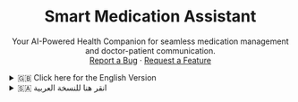 <div align="center">

<h1 align="center">Smart Medication Assistant</h1>

<p align="center">
Your AI-Powered Health Companion for seamless medication management and doctor-patient communication.
<br />
<a href="https://github.com/YOUR_USERNAME/YOUR_REPOSITORY/issues">Report a Bug</a>
·
<a href="https://github.com/YOUR_USERNAME/YOUR_REPOSITORY/issues">Request a Feature</a>
</p>
</div>

<div align="center">

</div>

<details>
<summary>🇬🇧 Click here for the English Version</summary>

<div align="center">

<h1 align="center">Smart Medication Assistant: Your AI-Powered Health Companion</h1>

<p align="center">
Unleash the power of intelligent healthcare with the Smart Medication Assistant! This innovative web application is meticulously crafted to revolutionize how patients manage their medications and connect with their doctors. Experience a future where adherence is effortless and communication is seamless, all powered by cutting-edge AI.
<br />
<a href="https://github.com/YOUR_USERNAME/YOUR_REPOSITORY/issues">Report a Bug</a>
·
<a href="https://github.com/YOUR_USERNAME/YOUR_REPOSITORY/issues">Request a Feature</a>
</p>
</div>

💡 About The Project: From Idea to Reality
Welcome to the future of personal healthcare management! The Smart Medication Assistant is not just an application; it's a digital bridge connecting patients and doctors in a seamless, intelligent ecosystem. We believe that adherence to medication should be effortless, and medical communication should be crystal clear. This project was born from the spark of inspiration to create a tool that simplifies complex routines and fosters stronger patient-doctor relationships, all while leveraging the power of Artificial Intelligence.

This project was built with passion and precision using these core technologies:

Frontend: HTML5, Tailwind CSS, JavaScript, Chart.js, jsPDF, QR Code Generator, jsQR, DOMPurify.

Backend & Database: Firebase Authentication, Cloud Firestore, Firebase Storage.

Artificial Intelligence: Google Gemini API.

🚀 Getting Started
To get a local copy up and running, follow these simple steps.

Prerequisites
You need to have the following installed:

Git

Node.js (for potential future backend functions, though not strictly required for this frontend-only setup)

Python (for a simple local server alternative)

Installation
Get a free Firebase project and configure your web app.

Go to Firebase Console.

Create a new project.

Add a web app to your project and copy your firebaseConfig object.

Open endex.html and paste your firebaseConfig details into the firebaseConfig constant.

const firebaseConfig = {
    apiKey: "YOUR_API_KEY",
    authDomain: "YOUR_AUTH_DOMAIN",
    projectId: "YOUR_PROJECT_ID",
    storageBucket: "YOUR_STORAGE_BUCKET",
    messagingSenderId: "YOUR_MESSAGING_SENDER_ID",
    appId: "YOUR_APP_ID"
};

Configure Firebase Security Rules for Firestore and Storage. Ensure they are secure (e.g., only authenticated users can read/write their own data, and public data is accessible only by authenticated users). Refer to the Firestore Rules and Firebase Storage Rules sections in the Arabic part of this README for examples.

Setup CORS for Firebase Storage. If you're running locally, ensure your cors.json file is configured and applied to your Firebase Storage bucket using gsutil cors set cors.json gs://YOUR_STORAGE_BUCKET_NAME.

Get a Gemini API Key and set up a secure backend endpoint.

Obtain a Gemini API key from Google AI Studio.

Crucially, this key must be stored on a secure backend (e.g., Firebase Cloud Function). Your frontend will call this backend endpoint, which then uses the key to interact with Gemini AI.

Update the backendEndpoint variable in endex.html with the URL of your deployed backend function.

const backendEndpoint = 'YOUR_FIREBASE_CLOUD_FUNCTION_URL/explainMedication'; // Replace this with your cloud function URL

Clone the repository:

git clone https://github.com/YOUR_USERNAME/YOUR_REPOSITORY_NAME.git

(Replace YOUR_USERNAME and YOUR_REPOSITORY_NAME with your actual GitHub username and repository name).

Navigate into the project directory:

cd YOUR_REPOSITORY_NAME

Run the application locally:

Recommended (Live Server extension for VS Code): Open the project folder in Visual Studio Code, right-click endex.html, and select "Open with Live Server".

Alternative (Simple Python HTTP Server):

python -m http.server 5500
# or
python3 -m http.server 5500

Then open your browser and navigate to http://localhost:5500/endex.html.

💡 Usage
Once the application is running, you can interact with it using the following commands/actions:

Select Role: Choose to log in as a Patient or a Doctor from the home screen.

Authentication: Sign up for a new account or log in with existing credentials.

Patient Dashboard:

My Medications: Add new drugs, track dosages, set times, and view instructions. Mark doses as taken and archive old medications.

Medication History: Review all archived medications.

My Doctors: View linked doctors, initiate chats, and submit ratings.

My Profile: Update personal information and share your unique UID with doctors.

Connection Requests: Accept or decline linking requests from doctors.

Doctor Dashboard:

My Patients: View linked patients, access their details, and manage their medications.

Send Linking Request: Request to link with a new patient using their UID.

My Profile: Update your professional details.

Statistics: View insightful charts on patient and medication data.

Chat Feature: Engage in real-time secure messaging with linked users, attach files, and set message urgency.

AI Explanation: Get instant, simplified explanations for medications using AI.

🔒 Privacy Policy
Your privacy is critically important.

API Keys & Sensitive Data: Gemini API key is securely stored on the backend and never exposed client-side. Firebase configuration is publicly accessible but protected by robust Firebase Security Rules.

User Data: Patient and doctor data (e.g., medications, profile info) is stored in Cloud Firestore and secured by Firebase Security Rules, ensuring only authorized users (the user themselves or linked doctors/patients) can access relevant information.

Chat History: Your conversation history is stored within your Firebase project and secured by Firestore rules. Files shared in chat are stored in Firebase Storage.

2FA Simulation: The 2FA feature is a simulation for demonstration purposes. A real-world 2FA implementation requires server-side secret generation and verification.

🤝 Contributing
Contributions make the open-source community an amazing place to learn, inspire, and create. Any contributions you make are greatly appreciated.

If you have a suggestion that would make this better, please fork the repo and create a pull request. You can also open an issue or submit a pull request.

Fork the Project

Create your Feature Branch (git checkout -b feature/AmazingFeature)

Commit your Changes (git commit -m 'Add some AmazingFeature')

Push to the Branch (git push origin feature/AmazingFeature)

Open a Pull Request

📄 License
Distributed under the MIT License. See LICENSE for more information.

</details>

<details>
<summary>🇸🇦 انقر هنا للنسخة العربية</summary>

<div dir="rtl" align="right">

<h1 align="center">مساعدك الدوائي الذكي: رفيقك الصحي المدعوم بالذكاء الاصطناعي</h1>

<p align="center">
أطلق العنان لقوة الرعاية الصحية الذكية مع مساعدك الدوائي الذكي! هذا التطبيق المبتكر مصمم بعناية فائقة لإحداث ثورة في كيفية إدارة المرضى لأدويتهم والتواصل مع أطبائهم. اختبر مستقبلًا يصبح فيه الالتزام بالعلاج سهلاً والتواصل سلساً، كل ذلك بفضل قوة الذكاء الاصطناعي المتطورة.
<br />
<a href="https://github.com/YOUR_USERNAME/YOUR_REPOSITORY/issues">الإبلاغ عن خطأ</a>
·
<a href="https://github.com/YOUR_USERNAME/YOUR_REPOSITORY/issues">طلب ميزة جديدة</a>
</p>
</div>

💡 عن المشروع: من الفكرة إلى الواقع
مرحبًا بك في مستقبل إدارة الرعاية الصحية الشخصية! مساعدك الدوائي الذكي ليس مجرد تطبيق؛ إنه جسر رقمي يربط المرضى والأطباء في نظام بيئي سلس وذكي. نحن نؤمن بأن الالتزام بالأدوية يجب أن يكون سهلاً، وأن التواصل الطبي يجب أن يكون واضحًا تمامًا. وُلد هذا المشروع من شرارة الإلهام لإنشاء أداة تبسط الروتين المعقد وتعزز العلاقات الأقوى بين المريض والطبيب، كل ذلك مع الاستفادة من قوة الذكاء الاصطناعي.

تم بناء هذا المشروع بشغف ودقة باستخدام هذه التقنيات الأساسية:

الواجهة الأمامية: HTML5، Tailwind CSS، JavaScript، Chart.js، jsPDF، QR Code Generator، jsQR، DOMPurify.

الواجهة الخلفية وقاعدة البيانات: Firebase Authentication، Cloud Firestore، Firebase Storage.

الذكاء الاصطناعي: Google Gemini API.

🚀 البدء
للحصول على نسخة محلية من المشروع وتشغيلها، اتبع هذه الخطوات البسيطة.

المتطلبات الأساسية
يجب أن يكون لديك ما يلي مثبتًا:

Git

Node.js (للوظائف الخلفية المحتملة في المستقبل، على الرغم من أنها ليست مطلوبة بشدة لإعداد الواجهة الأمامية فقط)

Python (لخادم محلي بسيط بديل)

التثبيت
احصل على مشروع Firebase مجاني وقم بتكوين تطبيق الويب الخاص بك.

اذهب إلى وحدة تحكم Firebase.

أنشئ مشروعًا جديدًا.

أضف تطبيق ويب إلى مشروعك وانسخ كائن firebaseConfig الخاص بك.

افتح ملف endex.html والصق تفاصيل firebaseConfig الخاصة بك في ثابت firebaseConfig.

const firebaseConfig = {
    apiKey: "YOUR_API_KEY",
    authDomain: "YOUR_AUTH_DOMAIN",
    projectId: "YOUR_PROJECT_ID",
    storageBucket: "YOUR_STORAGE_BUCKET",
    messagingSenderId: "YOUR_MESSAGING_SENDER_ID",
    appId: "YOUR_APP_ID"
};

تكوين قواعد أمان Firebase لـ Firestore و Storage. تأكد من أنها آمنة (على سبيل المثال، يمكن للمستخدمين المصادق عليهم فقط قراءة/كتابة بياناتهم الخاصة، ويمكن الوصول إلى البيانات العامة فقط من قبل المستخدمين المصادق عليهم). إليك أمثلة:

قواعد Firestore:

rules_version = '2';
service cloud.firestore {
  match /databases/{database}/documents {
    match /artifacts/{appId}/users/{userId}/{documents=**} {
      allow read, write: if request.auth != null && request.auth.uid == userId;
    }
    match /artifacts/{appId}/public/data/{documents=**} {
      allow read, write: if request.auth != null;
    }
  }
}

قواعد Firebase Storage (لتحميل الملفات في الدردشة):

rules_version = '2';
service firebase.storage {
  match /b/{bucket}/o {
    match /chat_files/{chatId}/{fileName} {
      allow read, write: if request.auth != null;
    }
  }
}

إعداد CORS لتخزين Firebase. إذا كنت تقوم بالتشغيل محليًا، تأكد من تكوين ملف cors.json وتطبيقه على سجل تخزين Firebase الخاص بك باستخدام gsutil cors set cors.json gs://YOUR_STORAGE_BUCKET_NAME.

احصل على مفتاح Gemini API وقم بإعداد نقطة نهاية خلفية آمنة.

احصل على مفتاح Gemini API من Google AI Studio.

من الأهمية بمكان أن يتم تخزين هذا المفتاح على واجهة خلفية آمنة (مثل Firebase Cloud Function). ستقوم واجهتك الأمامية باستدعاء نقطة النهاية الخلفية هذه، والتي ستستخدم المفتاح المخزن بأمان للتفاعل مع Gemini AI.

قم بتحديث متغير backendEndpoint في endex.html بعنوان URL لوظيفتك الخلفية المنشورة.

const backendEndpoint = 'YOUR_FIREBASE_CLOUD_FUNCTION_URL/explainMedication'; // استبدل هذا بعنوان URL لوظيفتك السحابية

استنساخ المستودع:

git clone https://github.com/YOUR_USERNAME/YOUR_REPOSITORY_NAME.git

(استبدل YOUR_USERNAME و YOUR_REPOSITORY_NAME باسم مستخدم GitHub الخاص بك واسم المستودع).

انتقل إلى دليل المشروع:

cd YOUR_REPOSITORY_NAME

تشغيل التطبيق محليًا:

الخيار الموصى به (إضافة Live Server لـ VS Code): افتح مجلد المشروع في Visual Studio Code، انقر بزر الماوس الأيمن على endex.html، واختر "Open with Live Server".

بديل (خادم Python بسيط):

python -m http.server 5500
# أو
python3 -m http.server 5500

ثم افتح متصفحك وانتقل إلى http://localhost:5500/endex.html.

💡 الاستخدام
بمجرد تشغيل التطبيق، يمكنك التفاعل معه باستخدام الأوامر/الإجراءات التالية:

تحديد الدور: اختر تسجيل الدخول كمريض أو طبيب من الشاشة الرئيسية.

المصادقة: سجل للحصول على حساب جديد أو سجل الدخول باستخدام بيانات الاعتماد الموجودة.

لوحة تحكم المريض:

أدويتي: أضف أدوية جديدة، وتتبع الجرعات، واضبط المواعيد، واعرض التعليمات. ضع علامة على الجرعات التي تم تناولها وأرشفة الأدوية القديمة.

سجل الأدوية: راجع جميع الأدوية المؤرشفة.

أطبائي: اعرض الأطباء المرتبطين بك، وابدأ محادثات معهم، وقدم تقييمات.

ملفي الشخصي: قم بتحديث معلوماتك الشخصية وشارك معرف المستخدم الفريد (UID) الخاص بك مع الأطباء.

طلبات الربط: اقبل أو ارفض طلبات الربط من الأطباء.

لوحة تحكم الطبيب:

مرضاي: اعرض المرضى المرتبطين، وادخل إلى تفاصيلهم، وقم بإدارة أدويتهم.

إرسال طلب ربط: اطلب الربط بمريض جديد باستخدام معرف المستخدم الخاص به.

ملفي الشخصي: قم بتحديث تفاصيلك المهنية.

الإحصائيات: اعرض رسومًا بيانية ثاقبة حول بيانات المرضى والأدوية.

ميزة الدردشة: شارك في المراسلة الآمنة في الوقت الفعلي مع المستخدمين المرتبطين، وقم بإرفاق الملفات، واضبط أهمية الرسالة.

شرح الذكاء الاصطناعي: احصل على تفسيرات فورية ومبسطة للأدوية باستخدام الذكاء الاصطناعي.

🔒 سياسة الخصوصية
خصوصيتك مهمة للغاية.

مفاتيح API والبيانات الحساسة: يتم تخزين مفتاح Gemini API بشكل آمن على الواجهة الخلفية ولا يتم كشفه أبدًا لجانب العميل. يمكن الوصول إلى تكوين Firebase بشكل عام ولكنه محمي بقواعد أمان Firebase القوية.

بيانات المستخدم: يتم تخزين بيانات المريض والطبيب (مثل الأدوية ومعلومات الملف الشخصي) في Cloud Firestore وتأمينها بواسطة قواعد أمان Firebase، مما يضمن أن المستخدمين المصرح لهم فقط (المستخدمون أنفسهم أو الأطباء/المرضى المرتبطون) يمكنهم الوصول إلى المعلومات ذات الصلة.

سجل الدردشة: يتم تخزين سجل المحادثات الخاص بك داخل مشروع Firebase الخاص بك وتأمينه بواسطة قواعد Firestore. يتم تخزين الملفات المشتركة في الدردشة في Firebase Storage.

محاكاة المصادقة الثنائية: ميزة المصادقة الثنائية هي محاكاة لأغراض العرض التوضيحي. يتطلب تطبيق المصادقة الثنائية في العالم الحقيقي إنشاء سر والتحقق منه على جانب الخادم.

🤝 المساهمة
نرحب بالمساهمات! مجتمع المصادر المفتوحة هو مكان رائع للتعلم والإلهام والإبداع. أي مساهمات تقدمها هي محل تقدير كبير.

إذا كان لديك اقتراح من شأنه أن يجعل هذا أفضل، فلا تتردد في عمل تفرع للمستودع وإنشاء طلب سحب. يمكنك أيضاً فتح مشكلة بالعلامة "تحسين".

تفرع المشروع (Fork the Project)

أنشئ فرع الميزة الخاص بك (git checkout -b feature/AmazingFeature)

التزم بتغييراتك (git commit -m 'Add some AmazingFeature')

ادفع إلى الفرع (git push origin feature/AmazingFeature)

افتح طلب سحب (Open a Pull Request)

📄 الترخيص
هذا المشروع مرخص بموجب ترخيص MIT. انظر LICENSE للمزيد من التفاصيل.

</details>
